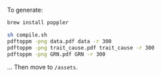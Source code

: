 


To generate:

```bash
brew install poppler

sh compile.sh
pdftoppm -png data.pdf data -r 300
pdftoppm -png trait_cause.pdf trait_cause -r 300
pdftoppm -png GRN.pdf GRN -r 300

```

... Then move to `/assets`.
